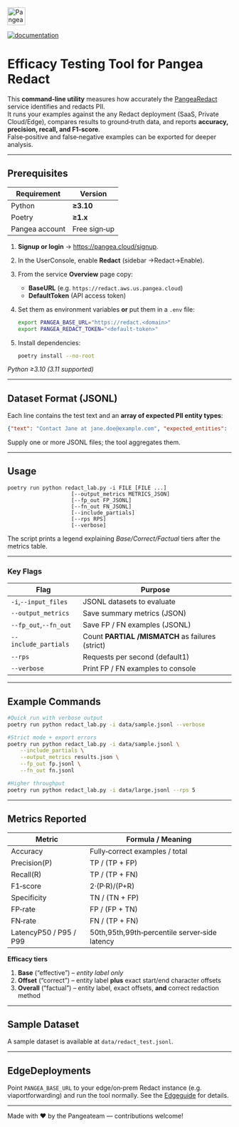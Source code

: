 <a href="https://pangea.cloud?utm_source=github&utm_medium=python-sdk" target="_blank" rel="noopener noreferrer">
  <img src="https://pangea-marketing.s3.us-west-2.amazonaws.com/pangea-color.svg" alt="Pangea Logo" height="40" />
</a>

<br />

[![documentation](https://img.shields.io/badge/documentation-pangea-blue?style=for-the-badge&labelColor=551B76)](https://pangea.cloud/docs/redact/)

# Efficacy Testing Tool for Pangea Redact

This **command‑line utility** measures how accurately the [PangeaRedact](https://pangea.cloud/docs/redact/) service identifies and redacts PII.  
It runs your examples against the any Redact deployment (SaaS, Private Cloud/Edge), compares results to ground‑truth data, and reports **accuracy, precision, recall, and F1‑score**.  
False‑positive and false‑negative examples can be exported for deeper analysis.

---

## Prerequisites

| Requirement | Version |
|-------------|---------|
|Python | **≥3.10** |
|Poetry | **≥1.x** |
|Pangea account | Free sign‑up |

1. **Signup or login** → <https://pangea.cloud/signup>.  
2. In the UserConsole, enable **Redact** (sidebar →Redact→Enable).  
3. From the service **Overview** page copy:  
   * **BaseURL** (e.g. `https://redact.aws.us.pangea.cloud`)  
   * **DefaultToken** (API access token)  
4. Set them as environment variables **or** put them in a `.env` file:

   ```bash
   export PANGEA_BASE_URL="https://redact.<domain>"
   export PANGEA_REDACT_TOKEN="<default-token>"
   ```

5. Install dependencies:

   ```bash
   poetry install --no-root
   ```

*Python ≥3.10 (3.11 supported)*

---

## Dataset Format (JSONL)

Each line contains the test text and an **array of expected PII entity types**:

```json
{"text": "Contact Jane at jane.doe@example.com", "expected_entities": ["EMAIL_ADDRESS", "PERSON"]}
```

Supply one or more JSONL files; the tool aggregates them.

---

## Usage

```text
poetry run python redact_lab.py -i FILE [FILE ...]
                    [--output_metrics METRICS_JSON]
                    [--fp_out FP_JSONL]
                    [--fn_out FN_JSONL]
                    [--include_partials]
                    [--rps RPS]
                    [--verbose]
```

The script prints a legend explaining *Base/Correct/Factual* tiers after the metrics table.

---

### Key Flags

| Flag | Purpose |
|------|---------|
|`-i`,`--input_files` | JSONL datasets to evaluate |
|`--output_metrics` | Save summary metrics (JSON) |
|`--fp_out`,`--fn_out` | Save FP / FN examples (JSONL) |
|`--include_partials` | Count **PARTIAL /MISMATCH** as failures (strict) |
|`--rps` | Requests per second (default1) |
|`--verbose` | Print FP / FN examples to console |

---

## Example Commands

```bash
#Quick run with verbose output
poetry run python redact_lab.py -i data/sample.jsonl --verbose

#Strict mode + export errors
poetry run python redact_lab.py -i data/sample.jsonl \
    --include_partials \
    --output_metrics results.json \
    --fp_out fp.jsonl \
    --fn_out fn.jsonl

#Higher throughput
poetry run python redact_lab.py -i data/large.jsonl --rps 5
```

---

## Metrics Reported

| Metric                | Formula / Meaning                                     |
|-----------------------|-------------------------------------------------------|
| Accuracy              | Fully‑correct examples / total                        |
| Precision(P)         | TP / (TP + FP)                                        |
| Recall(R)            | TP / (TP + FN)                                        |
| F1‑score              | 2·(P·R)/(P+R)                                 |
| Specificity           | TN / (TN + FP)                                        |
| FP‑rate               | FP / (FP + TN)                                        |
| FN‑rate               | FN / (TP + FN)                                        |
| LatencyP50 / P95 / P99 | 50th,95th,99th‑percentile server‑side latency     |

**Efficacy tiers**

1. **Base** (“effective”) – *entity label only*  
2. **Offset** (“correct”) – entity label **plus** exact start/end character offsets  
3. **Overall** (“factual”) – entity label, exact offsets, **and** correct redaction method
---

## Sample Dataset

A sample dataset is available at `data/redact_test.jsonl`.

---

## EdgeDeployments

Point `PANGEA_BASE_URL` to your edge/on‑prem Redact instance (e.g. viaportforwarding) and run the tool normally. See the [Edgeguide](https://pangea.cloud/docs/deployment-models/edge/) for details.

---

Made with ❤️ by the Pangeateam — contributions welcome!

